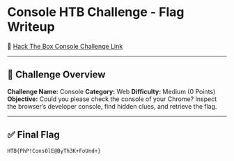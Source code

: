 # Console HTB Challenge - Flag Writeup

🔗 [Hack The Box Console Challenge Link](https://app.hackthebox.com/challenges/Console)

---

## 🎯 Challenge Overview

**Challenge Name:** Console
**Category:** Web
**Difficulty:** Medium (0 Points)
**Objective:**
Could you please check the console of your Chrome?
Inspect the browser’s developer console, find hidden clues, and retrieve the flag.

---

## ✅ Final Flag

```
HTB{PhP!Cons0lE@ByTh3K+FoUnd+}
```
